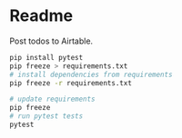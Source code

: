# Readme

Post todos to Airtable.

```sh
pip install pytest
pip freeze > requirements.txt
# install dependencies from requirements
pip freeze -r requirements.txt

# update requirements
pip freeze
# run pytest tests
pytest
```
